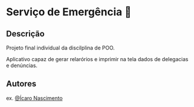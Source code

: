 # Serviço de Emergência 🚨

## Descrição

Projeto final individual da discilplina de POO.

Aplicativo capaz de gerar relarórios e imprimir na tela dados de delegacias e denúncias.

## Autores

ex. [@Ícaro Nascimento](https://github.com/ikaro460)
